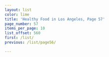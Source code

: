 ```yaml
---
layout: list
color: lime
title: 'Healthy Food in Los Angeles, Page 57'
page_number: 57
items_per_page: 10
list_offset: 560
first: /list/
previous: /list/page56/

---
```

